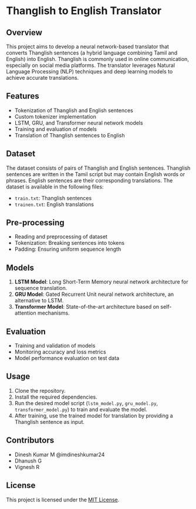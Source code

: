 # Thanglish to English Translator

## Overview
This project aims to develop a neural network-based translator that converts Thanglish sentences (a hybrid language combining Tamil and English) into English. Thanglish is commonly used in online communication, especially on social media platforms. The translator leverages Natural Language Processing (NLP) techniques and deep learning models to achieve accurate translations.

## Features
- Tokenization of Thanglish and English sentences
- Custom tokenizer implementation
- LSTM, GRU, and Transformer neural network models
- Training and evaluation of models
- Translation of Thanglish sentences to English

## Dataset
The dataset consists of pairs of Thanglish and English sentences. Thanglish sentences are written in the Tamil script but may contain English words or phrases. English sentences are their corresponding translations. The dataset is available in the following files:
- `train.txt`: Thanglish sentences
- `trainen.txt`: English translations

## Pre-processing
- Reading and preprocessing of dataset
- Tokenization: Breaking sentences into tokens
- Padding: Ensuring uniform sequence length

## Models
1. **LSTM Model**: Long Short-Term Memory neural network architecture for sequence translation.
2. **GRU Model**: Gated Recurrent Unit neural network architecture, an alternative to LSTM.
3. **Transformer Model**: State-of-the-art architecture based on self-attention mechanisms.

## Evaluation
- Training and validation of models
- Monitoring accuracy and loss metrics
- Model performance evaluation on test data

## Usage
1. Clone the repository.
2. Install the required dependencies.
3. Run the desired model script (`lstm_model.py`, `gru_model.py`, `transformer_model.py`) to train and evaluate the model.
4. After training, use the trained model for translation by providing a Thanglish sentence as input.

## Contributors
- Dinesh Kumar M @imdineshkumar24
- Dhanush G 
- Vignesh R

## License
This project is licensed under the [MIT License](https://mit-license.org/).
